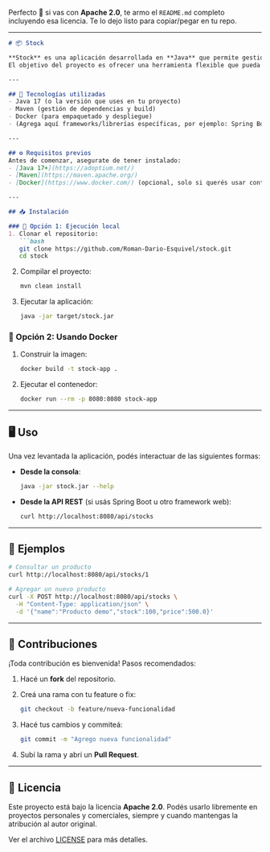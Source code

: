 Perfecto 🙌 si vas con **Apache 2.0**, te armo el `README.md` completo incluyendo esa licencia. Te lo dejo listo para copiar/pegar en tu repo.

---

````markdown
# 📦 Stock

**Stock** es una aplicación desarrollada en **Java** que permite gestionar y analizar stock de productos.  
El objetivo del proyecto es ofrecer una herramienta flexible que pueda ejecutarse tanto en local como en contenedores Docker, facilitando su despliegue en distintos entornos.

---

## 🚀 Tecnologías utilizadas
- Java 17 (o la versión que uses en tu proyecto)
- Maven (gestión de dependencias y build)
- Docker (para empaquetado y despliegue)
- (Agrega aquí frameworks/librerías específicas, por ejemplo: Spring Boot, JPA, etc.)

---

## ⚙️ Requisitos previos
Antes de comenzar, asegurate de tener instalado:
- [Java 17+](https://adoptium.net/)  
- [Maven](https://maven.apache.org/)  
- [Docker](https://www.docker.com/) (opcional, solo si querés usar contenedores)

---

## 📥 Instalación

### 🔹 Opción 1: Ejecución local
1. Clonar el repositorio:
   ```bash
   git clone https://github.com/Roman-Dario-Esquivel/stock.git
   cd stock
````

2. Compilar el proyecto:

   ```bash
   mvn clean install
   ```
3. Ejecutar la aplicación:

   ```bash
   java -jar target/stock.jar
   ```

### 🔹 Opción 2: Usando Docker

1. Construir la imagen:

   ```bash
   docker build -t stock-app .
   ```
2. Ejecutar el contenedor:

   ```bash
   docker run --rm -p 8080:8080 stock-app
   ```

---

## 🖥️ Uso

Una vez levantada la aplicación, podés interactuar de las siguientes formas:

* **Desde la consola**:

  ```bash
  java -jar stock.jar --help
  ```

* **Desde la API REST** (si usás Spring Boot u otro framework web):

  ```bash
  curl http://localhost:8080/api/stocks
  ```

---

## 📌 Ejemplos

```bash
# Consultar un producto
curl http://localhost:8080/api/stocks/1

# Agregar un nuevo producto
curl -X POST http://localhost:8080/api/stocks \
  -H "Content-Type: application/json" \
  -d '{"name":"Producto demo","stock":100,"price":500.0}'
```

---

## 🤝 Contribuciones

¡Toda contribución es bienvenida!
Pasos recomendados:

1. Hacé un **fork** del repositorio.
2. Creá una rama con tu feature o fix:

   ```bash
   git checkout -b feature/nueva-funcionalidad
   ```
3. Hacé tus cambios y commiteá:

   ```bash
   git commit -m "Agrego nueva funcionalidad"
   ```
4. Subí la rama y abrí un **Pull Request**.

---

## 📄 Licencia

Este proyecto está bajo la licencia **Apache 2.0**.
Podés usarlo libremente en proyectos personales y comerciales, siempre y cuando mantengas la atribución al autor original.

Ver el archivo [LICENSE](LICENSE) para más detalles.

